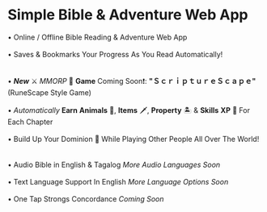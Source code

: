 # Simple Bible & Adventure Web App
• Online / Offline Bible Reading & Adventure Web App<br><br>
• Saves & Bookmarks Your Progress As You Read Automatically!<br><br><br>
• *__New__* ⚔️ *MMORP* 📖 __Game__ Coming Soon❗: **"ＳｃｒｉｐｔｕｒｅＳｃａｐｅ"** (RuneScape Style Game)<br><br>
• *Automatically* **Earn** **Animals** 🐅, **Items** 🗡️, **Property** 🏝️ & **Skills** **XP** 💎 For Each Chapter<br><br>
• Build Up Your Dominion 🏰 While Playing Other People All Over The World!<br><br><br>
• Audio Bible in English & Tagalog *More Audio Languages Soon*<br><br>
• Text Language Support In English *More Language Options Soon*<br><br>
• One Tap Strongs Concordance *Coming Soon*<br><br>
